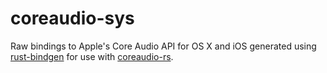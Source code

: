 
# coreaudio-sys

Raw bindings to Apple's Core Audio API for OS X and iOS generated using [rust-bindgen](https://github.com/crabtw/rust-bindgen) for use with [coreaudio-rs](https://github.com/RustAudio/coreaudio-rs).

